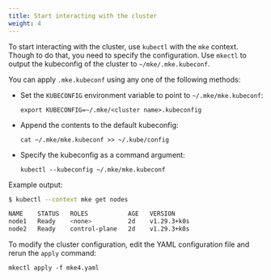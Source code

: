 ```yaml
---
title: Start interacting with the cluster
weight: 4
---
```


To start interacting with the cluster, use `kubectl` with the `mke` context.
Though to do that, you need to specify the configuration. Use `mkectl` to output
the kubeconfig of the cluster to `~/mke/.mke.kubeconf`.

You can apply `.mke.kubeconf` using any one of the following methods:

- Set the `KUBECONFIG` environment variable to point to `~/.mke/mke.kubeconf`:

  ```shell
  export KUBECONFIG=~/.mke/<cluster name>.kubeconfig
  ```

- Append the contents to the default kubeconfig:

  ```shell
  cat ~/.mke/mke.kubeconf >> ~/.kube/config
  ```

- Specify the kubeconfig as a command argument:

  ```shell
  kubectl --kubeconfig ~/.mke/mke.kubeconf
  ```

Example output:

```bash
$ kubectl --context mke get nodes

NAME    STATUS   ROLES           AGE   VERSION
node1   Ready    <none>          2d    v1.29.3+k0s
node2   Ready    control-plane   2d    v1.29.3+k0s
```

To modify the cluster configuration, edit the YAML configuration file and
rerun the `apply` command:

```shell
mkectl apply -f mke4.yaml
```
